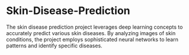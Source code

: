 # Skin-Disease-Prediction
The skin disease prediction project leverages deep learning concepts to accurately predict various skin diseases. By analyzing images of skin conditions, the project employs sophisticated neural networks to learn patterns and identify specific diseases. 
